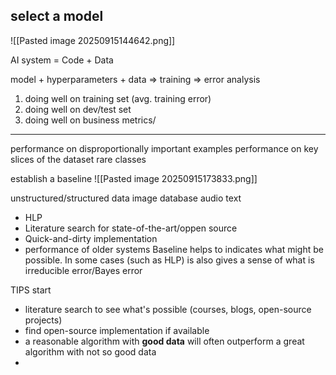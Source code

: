 ## select a model

![[Pasted image 20250915144642.png]]

AI system = Code + Data

model + hyperparameters + data => training => error analysis

1. doing well on training set (avg. training error)
2. doing well on dev/test set
3. doing well on business metrics/

___

performance on disproportionally important examples
performance on key slices of the dataset
rare classes

establish a baseline
![[Pasted image 20250915173833.png]]

unstructured/structured data
image             database
audio
text

* HLP
* Literature search for state-of-the-art/oppen source
* Quick-and-dirty implementation
* performance of older systems
Baseline helps to indicates what might be possible. In some cases (such as HLP) is also gives a sense of what is irreducible error/Bayes error


TIPS
start
* literature search to see what's possible (courses, blogs, open-source projects)
* find open-source implementation if available
* a reasonable algorithm with **good data** will often outperform a great algorithm with not so good data
* 